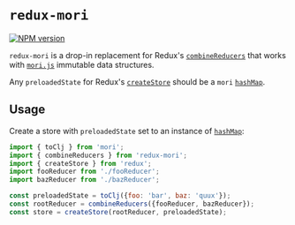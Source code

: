 # `redux-mori`

[![NPM version](http://img.shields.io/npm/v/redux-mori.svg?style=flat-square)](https://www.npmjs.org/package/redux-mori)

`redux-mori` is a drop-in replacement for Redux's [`combineReducers`](http://redux.js.org/docs/api/combineReducers.html) that works with [`mori.js`](http://swannodette.github.io/mori) immutable data structures.

Any `preloadedState` for Redux's [`createStore`](https://github.com/reactjs/redux/blob/master/docs/api/createStore.md) should be a `mori` [`hashMap`](http://swannodette.github.io/mori/#hashMap).

## Usage

Create a store with `preloadedState` set to an instance of [`hashMap`]((http://swannodette.github.io/mori/#hashMap)):

```js
import { toClj } from 'mori';
import { combineReducers } from 'redux-mori';
import { createStore } from 'redux';
import fooReducer from './fooReducer';
import bazReducer from './bazReducer';

const preloadedState = toClj({foo: 'bar', baz: 'quux'});
const rootReducer = combineReducers({fooReducer, bazReducer});
const store = createStore(rootReducer, preloadedState);
```
